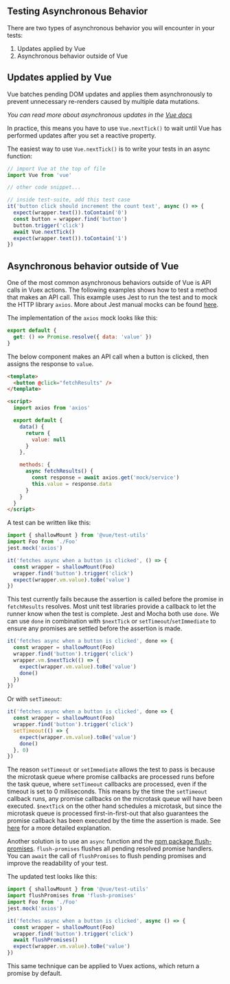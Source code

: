 ## Testing Asynchronous Behavior

There are two types of asynchronous behavior you will encounter in your tests:

1. Updates applied by Vue
2. Asynchronous behavior outside of Vue

## Updates applied by Vue

Vue batches pending DOM updates and applies them asynchronously to prevent unnecessary re-renders caused by multiple data mutations.

_You can read more about asynchronous updates in the [Vue docs](https://vuejs.org/v2/guide/reactivity.html#Async-Update-Queue)_

In practice, this means you have to use `Vue.nextTick()` to wait until Vue has performed updates after you set a reactive property.

The easiest way to use `Vue.nextTick()` is to write your tests in an async function:

```js
// import Vue at the top of file
import Vue from 'vue'

// other code snippet...

// inside test-suite, add this test case
it('button click should increment the count text', async () => {
  expect(wrapper.text()).toContain('0')
  const button = wrapper.find('button')
  button.trigger('click')
  await Vue.nextTick()
  expect(wrapper.text()).toContain('1')
})
```

## Asynchronous behavior outside of Vue

One of the most common asynchronous behaviors outside of Vue is API calls in Vuex actions. The following examples shows how to test a method that makes an API call. This example uses Jest to run the test and to mock the HTTP library `axios`. More about Jest manual mocks can be found [here](https://jestjs.io/docs/en/manual-mocks.html#content).

The implementation of the `axios` mock looks like this:

```js
export default {
  get: () => Promise.resolve({ data: 'value' })
}
```

The below component makes an API call when a button is clicked, then assigns the response to `value`.

```html
<template>
  <button @click="fetchResults" />
</template>

<script>
  import axios from 'axios'

  export default {
    data() {
      return {
        value: null
      }
    },

    methods: {
      async fetchResults() {
        const response = await axios.get('mock/service')
        this.value = response.data
      }
    }
  }
</script>
```

A test can be written like this:

```js
import { shallowMount } from '@vue/test-utils'
import Foo from './Foo'
jest.mock('axios')

it('fetches async when a button is clicked', () => {
  const wrapper = shallowMount(Foo)
  wrapper.find('button').trigger('click')
  expect(wrapper.vm.value).toBe('value')
})
```

This test currently fails because the assertion is called before the promise in `fetchResults` resolves. Most unit test libraries provide a callback to let the runner know when the test is complete. Jest and Mocha both use `done`. We can use `done` in combination with `$nextTick` or `setTimeout`/`setImmediate` to ensure any promises are settled before the assertion is made.

```js
it('fetches async when a button is clicked', done => {
  const wrapper = shallowMount(Foo)
  wrapper.find('button').trigger('click')
  wrapper.vm.$nextTick(() => {
    expect(wrapper.vm.value).toBe('value')
    done()
  })
})
```

Or with `setTimeout`:
```js
it('fetches async when a button is clicked', done => {
  const wrapper = shallowMount(Foo)
  wrapper.find('button').trigger('click')
  setTimeout(() => {
    expect(wrapper.vm.value).toBe('value')
    done()
  }, 0)
})
```

The reason `setTimeout` or `setImmediate` allows the test to pass is because the microtask queue where promise callbacks are processed runs before the task queue, where `setTimeout` callbacks are processed, even if the timeout is set to 0 milliseconds. This means by the time the `setTimeout` callback runs, any promise callbacks on the microtask queue will have been executed. `$nextTick` on the other hand schedules a microtask, but since the microtask queue is processed first-in-first-out that also guarantees the promise callback has been executed by the time the assertion is made. See [here](https://jakearchibald.com/2015/tasks-microtasks-queues-and-schedules/) for a more detailed explanation.

Another solution is to use an `async` function and the [npm package flush-promises](https://www.npmjs.com/package/flush-promises). `flush-promises` flushes all pending resolved promise handlers. You can `await` the call of `flushPromises` to flush pending promises and improve the readability of your test.

The updated test looks like this:

```js
import { shallowMount } from '@vue/test-utils'
import flushPromises from 'flush-promises'
import Foo from './Foo'
jest.mock('axios')

it('fetches async when a button is clicked', async () => {
  const wrapper = shallowMount(Foo)
  wrapper.find('button').trigger('click')
  await flushPromises()
  expect(wrapper.vm.value).toBe('value')
})
```

This same technique can be applied to Vuex actions, which return a promise by default.
